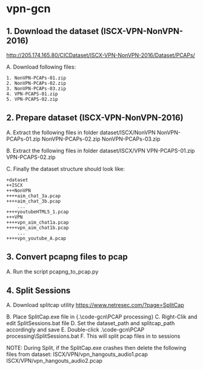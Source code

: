 # vpn-gcn
## 1. Download the dataset (ISCX-VPN-NonVPN-2016)

http://205.174.165.80/CICDataset/ISCX-VPN-NonVPN-2016/Dataset/PCAPs/

A. Download following files:
```
1. NonVPN-PCAPs-01.zip
2. NonVPN-PCAPs-02.zip
3. NonVPN-PCAPs-03.zip
4. VPN-PCAPS-01.zip
5. VPN-PCAPS-02.zip
```

## 2. Prepare dataset (ISCX-VPN-NonVPN-2016)

A. Extract the following files in folder dataset/ISCX/NonVPN
NonVPN-PCAPs-01.zip
NonVPN-PCAPs-02.zip
NonVPN-PCAPs-03.zip

B. Extract the following files in folder dataset/ISCX/VPN
VPN-PCAPS-01.zip
VPN-PCAPS-02.zip

C. Finally the dataset structure should look like:
```
+dataset
++ISCX
+++NonVPN
++++aim_chat_3a.pcap
++++aim_chat_3b.pcap
	...
++++youtubeHTML5_1.pcap
+++VPN
++++vpn_aim_chat1a.pcap
++++vpn_aim_chat1b.pcap
	...
++++vpn_youtube_A.pcap
```
## 3. Convert pcapng files to pcap
A. Run the script pcapng_to_pcap.py

## 4. Split Sessions

A. Download splitcap utility
   https://www.netresec.com/?page=SplitCap

B. Place SplitCap.exe file in {.\code-gcn\PCAP processing\}
C. Right-Clik and edit SplitSessions.bat file
D. Set the dataset_path and splitcap_path accordingly and save
E. Double-click .\code-gcn\PCAP processing\SplitSessions.bat
F. This will split pcap files in to sessions

NOTE: During Split, if the SplitCap.exe crashes then delete the following files from dataset:
ISCX/VPN/vpn_hangouts_audio1.pcap
ISCX/VPN/vpn_hangouts_audio2.pcap
